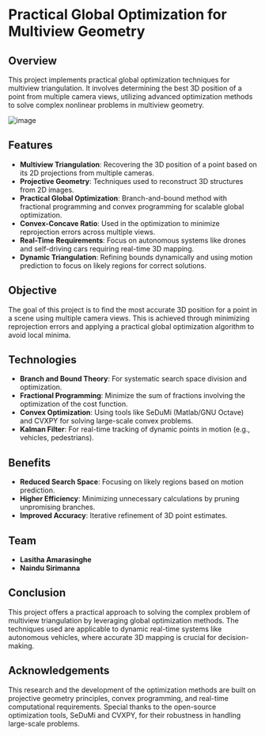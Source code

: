 # Practical Global Optimization for Multiview Geometry

## Overview
This project implements practical global optimization techniques for multiview triangulation. It involves determining the best 3D position of a point from multiple camera views, utilizing advanced optimization methods to solve complex nonlinear problems in multiview geometry.

![image](https://github.com/user-attachments/assets/e3cba127-dc24-4774-b444-bf15b2646a99)

## Features
- **Multiview Triangulation**: Recovering the 3D position of a point based on its 2D projections from multiple cameras.
- **Projective Geometry**: Techniques used to reconstruct 3D structures from 2D images.
- **Practical Global Optimization**: Branch-and-bound method with fractional programming and convex programming for scalable global optimization.
- **Convex-Concave Ratio**: Used in the optimization to minimize reprojection errors across multiple views.
- **Real-Time Requirements**: Focus on autonomous systems like drones and self-driving cars requiring real-time 3D mapping.
- **Dynamic Triangulation**: Refining bounds dynamically and using motion prediction to focus on likely regions for correct solutions.

## Objective
The goal of this project is to find the most accurate 3D position for a point in a scene using multiple camera views. This is achieved through minimizing reprojection errors and applying a practical global optimization algorithm to avoid local minima.

## Technologies
- **Branch and Bound Theory**: For systematic search space division and optimization.
- **Fractional Programming**: Minimize the sum of fractions involving the optimization of the cost function.
- **Convex Optimization**: Using tools like SeDuMi (Matlab/GNU Octave) and CVXPY for solving large-scale convex problems.
- **Kalman Filter**: For real-time tracking of dynamic points in motion (e.g., vehicles, pedestrians).

## Benefits
- **Reduced Search Space**: Focusing on likely regions based on motion prediction.
- **Higher Efficiency**: Minimizing unnecessary calculations by pruning unpromising branches.
- **Improved Accuracy**: Iterative refinement of 3D point estimates.

## Team
- **Lasitha Amarasinghe** 
- **Naindu Sirimanna** 
  
## Conclusion
This project offers a practical approach to solving the complex problem of multiview triangulation by leveraging global optimization methods. The techniques used are applicable to dynamic real-time systems like autonomous vehicles, where accurate 3D mapping is crucial for decision-making.

## Acknowledgements
This research and the development of the optimization methods are built on projective geometry principles, convex programming, and real-time computational requirements. Special thanks to the open-source optimization tools, SeDuMi and CVXPY, for their robustness in handling large-scale problems.
```
